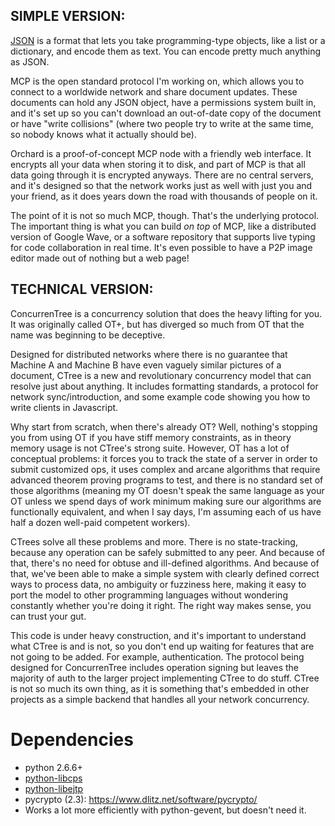 ## SIMPLE VERSION:

[JSON](http://json.org/) is a format that lets you take programming-type
objects, like a list or a dictionary, and encode them as text. You can encode
pretty much anything as JSON.

MCP is the open standard protocol I'm working on, which allows you to connect
to a worldwide network and share document updates. These documents can hold any
JSON object, have a permissions system built in, and it's set up so you can't
download an out-of-date copy of the document or have "write collisions" (where
two people try to write at the same time, so nobody knows what it actually
should be).

Orchard is a proof-of-concept MCP node with a friendly web interface. It
encrypts all your data when storing it to disk, and part of MCP is that all
data going through it is encrypted anyways. There are no central servers, and
it's designed so that the network works just as well with just you and your
friend, as it does years down the road with thousands of people on it.

The point of it is not so much MCP, though. That's the underlying protocol.
The important thing is what you can build *on top* of MCP, like a distributed
version of Google Wave, or a software repository that supports live typing for
code collaboration in real time. It's even possible to have a P2P image editor
made out of nothing but a web page!

## TECHNICAL VERSION:

ConcurrenTree is a concurrency solution that does the heavy lifting for you.
It was originally called OT+, but has diverged so much from OT that the name
was beginning to be deceptive.

Designed for distributed networks where there is no guarantee that Machine A
and Machine B have even vaguely similar pictures of a document, CTree is a new
and revolutionary concurrency model that can resolve just about anything. It
includes formatting standards, a protocol for network sync/introduction, and
some example code showing you how to write clients in Javascript.

Why start from scratch, when there's already OT? Well, nothing's stopping you
from using OT if you have stiff memory constraints, as in theory memory usage
is not CTree's strong suite. However, OT has a lot of conceptual problems: it
forces you to track the state of a server in order to submit customized ops,
it uses complex and arcane algorithms that require advanced theorem proving
programs to test, and there is no standard set of those algorithms (meaning
my OT doesn't speak the same language as your OT unless we spend days of work
minimum making sure our algorithms are functionally equivalent, and when I say
days, I'm assuming each of us have half a dozen well-paid competent workers).

CTrees solve all these problems and more. There is no state-tracking, because
any operation can be safely submitted to any peer. And because of that, there's
no need for obtuse and ill-defined algorithms. And because of that, we've
been able to make a simple system with clearly defined correct ways to process
data, no ambiguity or fuzziness here, making it easy to port the model to other
programming languages without wondering constantly whether you're doing it
right. The right way makes sense, you can trust your gut.

This code is under heavy construction, and it's important to understand what
CTree is and is not, so you don't end up waiting for features that are not
going to be added. For example, authentication. The protocol being designed
for ConcurrenTree includes operation signing but leaves the majority of auth
to the larger project implementing CTree to do stuff. CTree is not so much its
own thing, as it is something that's embedded in other projects as a simple
backend that handles all your network concurrency.


Dependencies
============
* python 2.6.6+
* [python-libcps](https://github.com/campadrenalin/python-libcps)
* [python-libejtp](https://github.com/campadrenalin/EJTP-lib-python)
* pycrypto (2.3): https://www.dlitz.net/software/pycrypto/
* Works a lot more efficiently with python-gevent, but doesn't need it.
